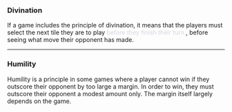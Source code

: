 ### Divination

If a game includes the principle of divination, it means that the players must select the next tile they are to play <span style='color: #d7d5dfff;'>before they finish their turn.</span>, before seeing what move their opponent has made.

---

### Humility

Humility is a principle in some games where a player cannot win if they outscore their opponent by too large a margin.  In order to win, they must outscore their opponent a modest amount only.  The margin itself largely depends on the game.